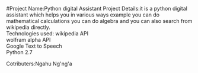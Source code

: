 #Project Name:Python digital Assistant
Project Details:it is a python digital  assistant which helps you in various ways example you can do mathematical calculations you can do algebra and you can also search from wikipedia directly. <br>
Technologies used:
                  wikipedia API <br>
                  wolfram alpha API <br>
                  Google Text to Speech <br>
                  Python 2.7


Cotributers:Ngahu Ng'ng'a
